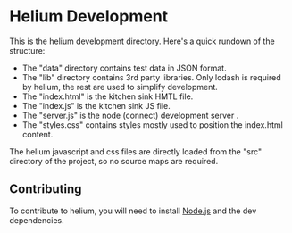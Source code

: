 # Helium Development
This is the helium development directory. Here's a quick rundown of the structure:

- The "data" directory contains test data in JSON format.
- The "lib" directory contains 3rd party libraries. Only lodash is required by helium, the rest are used to simplify development.
- The "index.html" is the kitchen sink HMTL file.
- The "index.js" is the kitchen sink JS file.
- The "server.js" is the node (connect) development server .
- The "styles.css" contains styles mostly used to position the index.html content.

The helium javascript and css files are directly loaded from the "src" directory of the project, so no source maps are required.

## Contributing

To contribute to helium, you will need to install [Node.js](http://nodejs.org) and the dev dependencies.